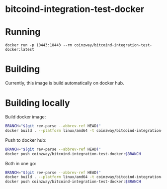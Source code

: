 # bitcoind-integration-test-docker

# Running
```
docker run -p 18443:18443 --rm coinzway/bitcoind-integration-test-docker:latest
```

# Building

Currently, this image is build automatically on docker hub.

# Building locally

Build docker image:
 
```bash
BRANCH="$(git rev-parse --abbrev-ref HEAD)"
docker build . --platform linux/amd64 -t coinzway/bitcoind-integration-test-docker:$BRANCH
```

Push to docker hub:

```bash
BRANCH="$(git rev-parse --abbrev-ref HEAD)"
docker push coinzway/bitcoind-integration-test-docker:$BRANCH
```

Both in one go:
```bash
BRANCH="$(git rev-parse --abbrev-ref HEAD)"
docker build . --platform linux/amd64 -t coinzway/bitcoind-integration-test-docker:$BRANCH && \
docker push coinzway/bitcoind-integration-test-docker:$BRANCH
```